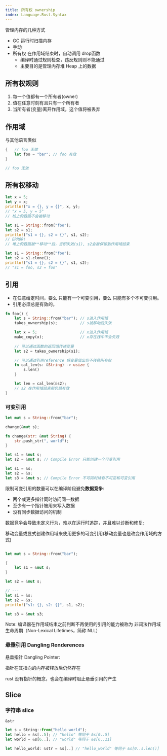 ```yaml
---
title: 所有权 ownership
index: Language.Rust.Syntax
---
```




管理内存的几种方式

- GC 运行时扫描内存
- 手动
- 所有权 在作用域结束时，自动调用 drop函数
    - 编译时通过规则检查，违反规则则不能通过
    - 主要目的是管理内存堆 Heap 上的数据

## 所有权规则

1. 每一个值都有一个所有者(owner)
2. 值在任意时刻有且只有一个所有者
3. 当所有者(变量)离开作用域，这个值将被丢弃

## 作用域

与其他语言类似

``` rust
{   // foo 无效
    let foo = "bar"; // foo 有效
}

// foo 无效
```

## 所有权移动

``` rust
let x = 5;
let y = x;
println!("x = {}, y = {}", x, y); 
// "x = 5, y = 5"
// 栈上的数据不会被移动

let s1 = String::from("foo");
let s2 = s1;
println!("s1 = {}, s2 = {}", s1, s2);
// ERROR! 
// 堆上的数据被**移动**后，当即失效(s1), s2会被保留到作用域结束

let s1 = String::from("foo");
let s2 = s1.clone();
println!("s1 = {}, s2 = {}", s1, s2);
// "s1 = foo, s2 = foo"
```

## 引用

- 在任意给定时间，要么 只能有一个可变引用，要么 只能有多个不可变引用。
- 引用必须总是有效的。

``` rust
fn foo() {
    let s = String::from("bar"); // s进入作用域
    takes_ownership(s);          // s被移动后失效

    let x = 5;                   // x进入作用域
    make_copy(x);                // x存在栈中不会失效
    
    // 可以通过函数的返回值传递变量
    let s2 = takes_ownership(s1);

    // 可以通过引用reference 将变量借出但不转移所有权
    fn cal_len(s: &String) -> usize {
        s.len()
    }

    let len = cal_len(&s2);
    // s2 在作用域结束前仍然有效
}

```

### 可变引用 

``` rust
let mut s = String::from("bar");

change(&mut s);

fn change(str: &mut String) {
    str.push_str(", world");
}

let s1 = &mut s;
let s2 = &mut s; // Compile Error 只能创建一个可变引用

let s1 = &s;
let s2 = &s;
let s3 = &mut s; // Compile Error 不可同时持有不可变和可变引用
```

限制可变引用的数量可以在编译阶段避免**数据竞争**:

- 两个或更多指针同时访问同一数据
- 至少有一个指针被用来写入数据
- 没有同步数据访问的机制

数据竞争会导致未定义行为，难以在运行时追踪，并且难以诊断和修复;

移动变量或显式创建作用域来使用更多的可变引用(移动变量也是改变作用域的方式)

``` rust

let mut s = String::from("bar");

{
    let s1 = &mut s;
}

let s2 = &mut s;

// ---
let s1 = &s;
let s2 = &s;
println!("s1: {}, s2: {}", s1, s2);

let s3 = &mut s3;
```

Note: 编译器在作用域结束之前判断不再使用的引用的能力被称为 非词法作用域生命周期（Non-Lexical Lifetimes，简称 NLL）

### 悬垂引用 Dangling Renderences

悬垂指针 Dangling Pointer:

指针在其指向的内存被释放后仍然存在

rust 没有指针的概念，也会在编译时阻止悬垂引用的产生

## Slice

### 字符串 slice

`&str`

``` ts
let s = String::from("hello world");
let hello = &s[..5]; // "hello" 等同于 &s[0..5]
let world = &s[6..]; // "world" 等同于 &s[6..11]

let hello_world: &str = &s[..] // "hello_world" 等同于 &s[0..s.len()]
```

